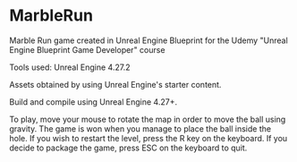 # MarbleRun
Marble Run game created in Unreal Engine Blueprint for the Udemy "Unreal Engine Blueprint Game Developer" course 

Tools used: Unreal Engine 4.27.2

Assets obtained by using Unreal Engine's starter content.

Build and compile using Unreal Engine 4.27+.

To play, move your mouse to rotate the map in order to move the ball using gravity. The game is won when you manage to place the ball inside the hole. If you wish to restart the level, press the R key on the keyboard. If you decide to package the game, press ESC on the keyboard to quit. 
